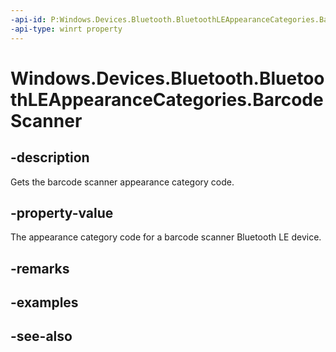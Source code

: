 ----api-id: P:Windows.Devices.Bluetooth.BluetoothLEAppearanceCategories.BarcodeScanner
-api-type: winrt property
---<!-- Property syntaxpublic ushort BarcodeScanner { get; }--># Windows.Devices.Bluetooth.BluetoothLEAppearanceCategories.BarcodeScanner## -descriptionGets the barcode scanner appearance category code.## -property-valueThe appearance category code for a barcode scanner Bluetooth LE device.## -remarks## -examples## -see-also